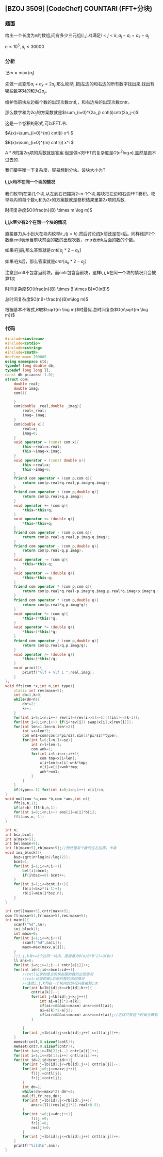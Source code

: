 ## [BZOJ 3509] [CodeChef\] COUNTARI (FFT+分块)

### 题面

给出一个长度为n的数组,问有多少三元组$(i,j,k)$满足$i<j<k,a_j-a_i=a_k-a_j$

$n \leq 10^5, a_i \leq 30000$

### 分析

记$m=\max(a_i)$

先做一点变形$a_i+a_k=2a_j$.那么枚举j,把j左边的和右边的所有数字找出来,找出有哪些数字对的和为$2a_j$。

维护当前块左边每个数的出现次数cntl,，和右边块的出现次数cntr。

那么数字和为$2a_j$的方案数就是$\sum_{i=0}^{2a_j} cntl(i)cntr(2a_j-i)$

这是一个卷积的形式,可以FFT.令:

$A(x)=\sum_{i=0}^{m} cntl(i) x^i $

$B(x)=\sum_{i=0}^{m} cntr(i) x^i $

$A*B$的第$2a_j$项的系数就是答案.但是做n次FFT的复杂度是$O(n^2 \log n)$,显然是跑不过去的.

我们要平衡一下复杂度，容易想到分块。设块大小为T

#### i,j,k均不在同一个块的情况

我们枚举j在第几个块,从左到右扫描第2~n-1个块,每块把左边和右边FFT卷积。枚举块内的每个数x,和为$2x$的方案数就是卷积结果里第$2x$项的系数.

时间复杂度$O(\frac{n}{B} \times m \log m)$

#### i,j,k至少有2个在同一个块的情况

直接暴力从小到大在块内枚举$k,j(j<k)$.然后讨论j在k前还是在k后。同样维护2个数组cntl表示当前块前面的数的出现次数，cntr表示k后面的数的个数。

如果i在j前,那么答案就是$cntl[a_j*2-a_k]$

如果i在k后，那么答案就是$cntr[a_k*2-a_j]$

注意到cntl不包含当前块，而cntr包含当前块，这样$i,j,k$在同一个块的情况只会被算1次

时间复杂度$O(\frac{n}{B} \times B \times B)=O(nB)$

总时间复杂度$O(nB+\frac{n}{B}m\log m)$

根据基本不等式,$B$取$\sqrt{m \log m}$时最优.总时间复杂$O(n\sqrt{m \log m})$

### 代码

```cpp
#include<iostream>
#include<cstdio>
#include<cstring>
#include<cmath>
#define maxn 200000
using namespace std;
typedef long double db;
typedef long long ll;
const db pi=acos(-1.0);
struct com{
    double real;
    double imag;
    com(){

    } 
    com(double _real,double _imag){
        real=_real;
        imag=_imag;
    }
    com(double x){
        real=x;
        imag=0;
    }
    void operator = (const com x){
        this->real=x.real;
        this->imag=x.imag;
    }
    void operator = (const double x){
        this->real=x;
        this->imag=0;
    }
    friend com operator + (com p,com q){
        return com(p.real+q.real,p.imag+q.imag);
    }
    friend com operator + (com p,double q){
        return com(p.real+q,p.imag);
    }
    void operator += (com q){
        *this=*this+q;
    }
    void operator += (double q){
        *this=*this+q;
    }
    friend com operator - (com p,com q){
        return com(p.real-q.real,p.imag-q.imag);
    }
    friend com operator - (com p,double q){
        return com(p.real-q,p.imag);
    }
    void operator -= (com q){
        *this=*this-q;
    }
    void operator -= (double q){
        *this=*this-q;
    }
    friend com operator * (com p,com q){
        return com(p.real*q.real-p.imag*q.imag,p.real*q.imag+p.imag*q.real);
    }
    friend com operator * (com p,double q){
        return com(p.real*q,p.imag*q);
    } 
    void operator *= (com q){
        *this=(*this)*q;
    }
    void operator *= (double q){
        *this=(*this)*q;
    }
    friend com operator / (com p,double q){
        return com(p.real/q,p.imag/q);
    } 
    void operator /= (double q){
        *this=(*this)/q;
    } 
    void print(){
        printf("%lf + %lf i ",real,imag);
    }
};
void fft(com *x,int n,int type){
	static int rev[maxn+5];
	int dn=1,k=0;
	while(dn<n){
		dn*=2;
		k++;
	}
	for(int i=0;i<n;i++) rev[i]=(rev[i>>1]>>1)|((i&1)<<(k-1));
	for(int i=0;i<n;i++) if(i<rev[i]) swap(x[i],x[rev[i]]);
	for(int len=1;len<n;len*=2){
		int sz=len*2;
		com wn1=com(cos(2*pi/sz),sin(2*pi/sz)*type);
		for(int l=0;l<n;l+=sz){
			int r=l+len-1;
			com wnk=1;
			for(int i=l;i<=r;i++){
				com tmp=x[i+len];
				x[i+len]=x[i]-wnk*tmp;
				x[i]=x[i]+wnk*tmp;
				wnk*=wn1;
			}
		}
	}
	if(type==-1) for(int i=0;i<n;i++) x[i]/=n;
}
void mul(com *a,com *b,com *ans,int n){
	fft(a,n,1);
	if(a!=b) fft(b,n,1);
	for(int i=0;i<n;i++) ans[i]=a[i]*b[i];
	fft(ans,n,-1);
}

int n;
int bsz,bcnt;
int a[maxn+5]; 
int bel[maxn+5];
int lb[maxn+5],rb[maxn+5];//预处理每个数的左右边界，卡常 
void ini_block(){
	bsz=sqrt(n*log(n)/log(2));
	bcnt=1;
	for(int i=1;i<=n;i++){
		bel[i]=bcnt;
		if(i%bsz==0) bcnt++;
	}
	for(int i=1;i<=bcnt;i++){
		lb[i]=bsz*(i-1)+1;
		rb[i]=min(i*bsz,n); 
	}
} 

int cntl[maxn+5],cntr[maxn+5];
com fl[maxn+5],fr[maxn+5],res[maxn+5];
int main(){
	scanf("%d",&n);
	ini_block();
	int maxv=0;
	for(int i=1;i<=n;i++){
		scanf("%d",&a[i]);
		maxv=max(maxv,a[i]);
	} 
	//i,j,k有>=2个在同一块内，直接暴力O(n/B*B^2)=O(Bn)
	ll ans=0;
	for(int i=n;i>=1;i--) cntr[a[i]]++;
	for(int id=1;id<=bcnt;id++){
		//cntl记录的是当前块前面的数的出现情况
		//cntr记录的是i后面的数的出现情况
		//注意i,j,k均在一个块内的情况只能被算1次  
		for(int k=lb[id];k<=rb[id];k++){
			cntr[a[k]]--;
			for(int j=lb[id];j<k;j++){
				int ai=a[j]*2-a[k];
				if(ai>=0&&ai<=maxn) ans+=cntl[ai]; 
				ai=a[k]*2-a[j];
				if(ai>=0&&ai<=maxn) ans+=cntr[ai];//这样只有这个时候会算到i,j,k在同一个块里的情况 
			}
			
		}
		for(int j=lb[id];j<=rb[id];j++) cntl[a[j]]++;
	} 
	memset(cntl,0,sizeof(cntl));
	memset(cntr,0,sizeof(cntr));
	for(int i=n;i>=lb[2];i--) cntr[a[i]]++;
	for(int i=1;i<=rb[1];i++) cntl[a[i]]++; 
	for(int id=2;id<bcnt;id++){
		for(int j=lb[id];j<=rb[id];j++) cntr[a[j]]--;
		for(int j=0;j<=maxv;j++){
			fl[j]=cntl[j];
			fr[j]=cntr[j];
		}
		int dn=1;
		while(dn<=maxv*2) dn*=2;
		mul(fl,fr,res,dn);
		for(int j=lb[id];j<=rb[id];j++){
			ans+=(ll)(res[a[j]*2].real+0.5);
		}
		for(int j=0;j<=dn;j++){
			fl[j]=0;
			fr[j]=0;
			res[j]=0;
		}
		for(int j=lb[id];j<=rb[id];j++) cntl[a[j]]++;
	} 
	printf("%lld\n",ans);
}
```

